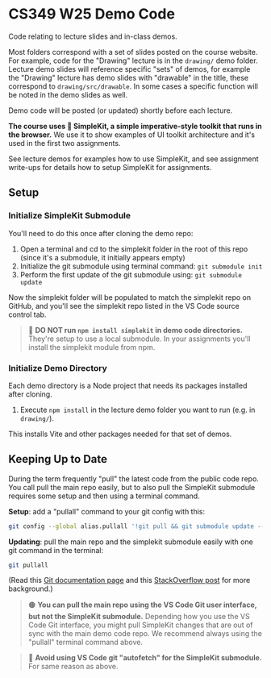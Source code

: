 # CS349 W25 Demo Code

Code relating to lecture slides and in-class demos.

Most folders correspond with a set of slides posted on the course website. For example, code for the "Drawing" lecture is in the `drawing/` demo folder. Lecture demo slides will reference specific "sets" of demos, for example the "Drawing" lecture has demo slides with "drawable" in the title, these correspond to `drawing/src/drawable`. In some cases a specific function will be noted in the demo slides as well.

Demo code will be posted (or updated) shortly before each lecture.

**The course uses 🧰 SimpleKit, a simple imperative-style toolkit that runs in the browser.** We use it to show examples of UI toolkit architecture and it's used in the first two assignments.

See lecture demos for examples how to use SimpleKit, and see assignment write-ups for details how to setup SimpleKit for assignments.

## Setup

### Initialize SimpleKit Submodule 

You'll need to do this once after cloning the demo repo:

  1. Open a terminal and cd to the simplekit folder in the root of this repo (since it's a submodule, it initially appears empty)
  2. Initialize the git submodule using terminal command: `git submodule init`
  3. Perform the first update of the git submodule using: `git submodule update`
  
Now the simplekit folder will be populated to match the simplekit repo on GitHub, and you'll see the simplekit repo listed in the VS Code source control tab.

> 🛑 **DO NOT run `npm install simplekit` in demo code directories.** They're setup to use a local submodule. In your assignments you'll install the simplekit module from npm.

### Initialize Demo Directory

Each demo directory is a Node project that needs its packages installed after cloning. 

1. Execute `npm install` in the lecture demo folder you want to run (e.g. in `drawing/`). 
 
This installs Vite and other packages needed for that set of demos.

## Keeping Up to Date

During the term frequently "pull" the latest code from the public code repo. You call pull the main repo easily, but to also pull the SimpleKit submodule requires some setup and then using a terminal command. 

**Setup**: add a "pullall" command to your git config with this:

```sh
git config --global alias.pullall '!git pull && git submodule update --init --recursive'
```

**Updating**: pull the main repo and the simplekit submodule easily with one git command in the terminal:

```sh
git pullall
```

(Read this [Git documentation page](https://git-scm.com/book/en/v2/Git-Tools-Submodules) and this [StackOverflow post](https://stackoverflow.com/questions/4611512/is-there-a-way-to-make-git-pull-automatically-update-submodules) for more background.)

> 🟠 **You can pull the main repo using the VS Code Git user interface, but not the SimpleKit submodule.** Depending how you use the VS Code Git interface, you might pull SimpleKit changes that are out of sync with the main demo code repo. We recommend always using the "pullall" terminal command above.

> 🛑 **Avoid using VS Code git "autofetch" for the SimpleKit submodule.** For same reason as above.

